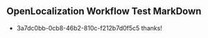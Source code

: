 ## OpenLocalization Workflow Test MarkDown
* 3a7dc0bb-0cb8-46b2-810c-f212b7d0f5c5 
thanks!<!--HONumber=Mar16_HO2-->
